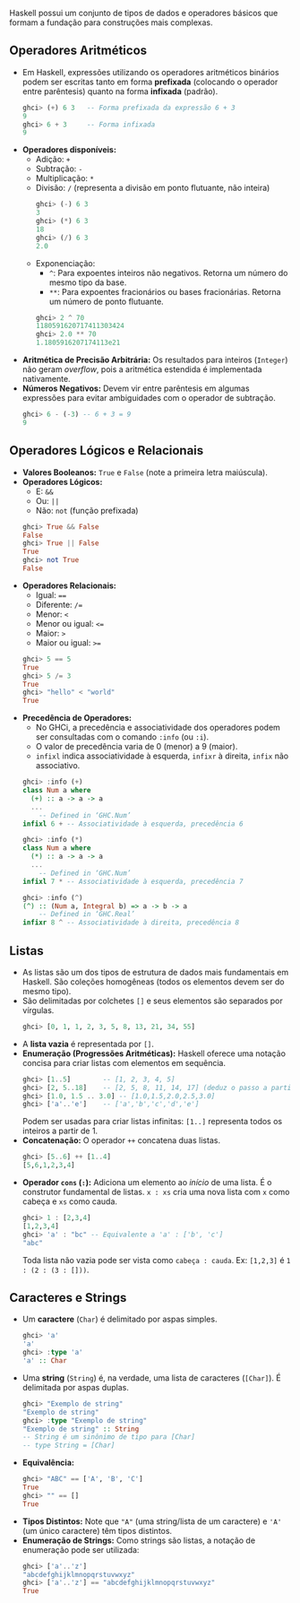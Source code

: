 Haskell possui um conjunto de tipos de dados e operadores básicos que formam a fundação para construções mais complexas.

## Operadores Aritméticos

-   Em Haskell, expressões utilizando os operadores aritméticos binários podem ser escritas tanto em forma **prefixada** (colocando o operador entre parêntesis) quanto na forma **infixada** (padrão).
    ```haskell
    ghci> (+) 6 3   -- Forma prefixada da expressão 6 + 3
    9
    ghci> 6 + 3     -- Forma infixada
    9
    ```
-   **Operadores disponíveis:**
    -   Adição: `+`
    -   Subtração: `-`
    -   Multiplicação: `*`
    -   Divisão: `/` (representa a divisão em ponto flutuante, não inteira)
        ```haskell
        ghci> (-) 6 3
        3
        ghci> (*) 6 3
        18
        ghci> (/) 6 3
        2.0
        ```
    -   Exponenciação:
        -   `^`: Para expoentes inteiros não negativos. Retorna um número do mesmo tipo da base.
        -   `**`: Para expoentes fracionários ou bases fracionárias. Retorna um número de ponto flutuante.
        ```haskell
        ghci> 2 ^ 70
        1180591620717411303424
        ghci> 2.0 ** 70
        1.1805916207174113e21
        ```
-   **Aritmética de Precisão Arbitrária:** Os resultados para inteiros (`Integer`) não geram *overflow*, pois a aritmética estendida é implementada nativamente.
-   **Números Negativos:** Devem vir entre parêntesis em algumas expressões para evitar ambiguidades com o operador de subtração.
    ```haskell
    ghci> 6 - (-3) -- 6 + 3 = 9
    9
    ```

## Operadores Lógicos e Relacionais

-   **Valores Booleanos:** `True` e `False` (note a primeira letra maiúscula).
-   **Operadores Lógicos:**
    -   E: `&&`
    -   Ou: `||`
    -   Não: `not` (função prefixada)
    ```haskell
    ghci> True && False
    False
    ghci> True || False
    True
    ghci> not True
    False
    ```
-   **Operadores Relacionais:**
    -   Igual: `==`
    -   Diferente: `/=`
    -   Menor: `<`
    -   Menor ou igual: `<=`
    -   Maior: `>`
    -   Maior ou igual: `>=`
    ```haskell
    ghci> 5 == 5
    True
    ghci> 5 /= 3
    True
    ghci> "hello" < "world"
    True
    ```
-   **Precedência de Operadores:**
    -   No GHCi, a precedência e associatividade dos operadores podem ser consultadas com o comando `:info` (ou `:i`).
    -   O valor de precedência varia de 0 (menor) a 9 (maior).
    -   `infixl` indica associatividade à esquerda, `infixr` à direita, `infix` não associativo.
    ```haskell
    ghci> :info (+)
    class Num a where
      (+) :: a -> a -> a
      ...
    	-- Defined in ‘GHC.Num’
    infixl 6 + -- Associatividade à esquerda, precedência 6

    ghci> :info (*)
    class Num a where
      (*) :: a -> a -> a
      ...
    	-- Defined in ‘GHC.Num’
    infixl 7 * -- Associatividade à esquerda, precedência 7

    ghci> :info (^)
    (^) :: (Num a, Integral b) => a -> b -> a
    	-- Defined in ‘GHC.Real’
    infixr 8 ^ -- Associatividade à direita, precedência 8
    ```

## Listas

-   As listas são um dos tipos de estrutura de dados mais fundamentais em Haskell. São coleções homogêneas (todos os elementos devem ser do mesmo tipo).
-   São delimitadas por colchetes `[]` e seus elementos são separados por vírgulas.
    ```haskell
    ghci> [0, 1, 1, 2, 3, 5, 8, 13, 21, 34, 55]
    ```
-   A **lista vazia** é representada por `[]`.
-   **Enumeração (Progressões Aritméticas):** Haskell oferece uma notação concisa para criar listas com elementos em sequência.
    ```haskell
    ghci> [1..5]        -- [1, 2, 3, 4, 5]
    ghci> [2, 5..18]    -- [2, 5, 8, 11, 14, 17] (deduz o passo a partir dos dois primeiros)
    ghci> [1.0, 1.5 .. 3.0] -- [1.0,1.5,2.0,2.5,3.0]
    ghci> ['a'..'e']    -- ['a','b','c','d','e']
    ```
    Podem ser usadas para criar listas infinitas: `[1..]` representa todos os inteiros a partir de 1.
-   **Concatenação:** O operador `++` concatena duas listas.
    ```haskell
    ghci> [5..6] ++ [1..4]
    [5,6,1,2,3,4]
    ```
-   **Operador `cons` (`:`):** Adiciona um elemento ao *início* de uma lista. É o construtor fundamental de listas.
    `x : xs` cria uma nova lista com `x` como cabeça e `xs` como cauda.
    ```haskell
    ghci> 1 : [2,3,4]
    [1,2,3,4]
    ghci> 'a' : "bc" -- Equivalente a 'a' : ['b', 'c']
    "abc"
    ```
    Toda lista não vazia pode ser vista como `cabeça : cauda`. Ex: `[1,2,3]` é `1 : (2 : (3 : []))`.

## Caracteres e Strings

-   Um **caractere** (`Char`) é delimitado por aspas simples.
    ```haskell
    ghci> 'a'
    'a'
    ghci> :type 'a'
    'a' :: Char
    ```
-   Uma **string** (`String`) é, na verdade, uma lista de caracteres (`[Char]`). É delimitada por aspas duplas.
    ```haskell
    ghci> "Exemplo de string"
    "Exemplo de string"
    ghci> :type "Exemplo de string"
    "Exemplo de string" :: String
    -- String é um sinônimo de tipo para [Char]
    -- type String = [Char]
    ```
-   **Equivalência:**
    ```haskell
    ghci> "ABC" == ['A', 'B', 'C']
    True
    ghci> "" == []
    True
    ```
-   **Tipos Distintos:** Note que `"A"` (uma string/lista de um caractere) e `'A'` (um único caractere) têm tipos distintos.
-   **Enumeração de Strings:** Como strings são listas, a notação de enumeração pode ser utilizada:
    ```haskell
    ghci> ['a'..'z']
    "abcdefghijklmnopqrstuvwxyz"
    ghci> ['a'..'z'] == "abcdefghijklmnopqrstuvwxyz"
    True
    ```